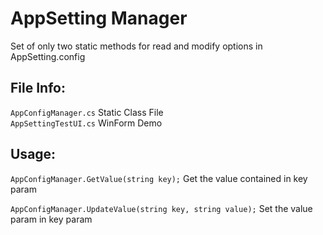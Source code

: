 AppSetting Manager
========================

Set of only two static methods for read and modify options in AppSetting.config

File Info: 
--------------

`AppConfigManager.cs`
Static Class File<br/>
`AppSettingTestUI.cs`
WinForm Demo

Usage:
----------

`AppConfigManager.GetValue(string key);`
Get the value contained in key param<br/>

`AppConfigManager.UpdateValue(string key, string value);`
Set the value param in key param